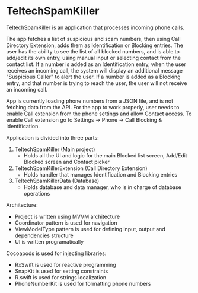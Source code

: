 # TeltechSpamKiller

TeltechSpamKiller is an application that processes incoming phone calls.

The app fetches a list of suspicious and scam numbers, then using Call Directory Extension, adds them as Identification or Blocking entries.
The user has the ability to see the list of all blocked numbers, and is able to add/edit its own entry, using manual input or selecting contact from the contact list.
If a number is added as an Identification entry, when the user receives an incoming call, the system will display an additional message "Suspicious Caller" to alert the user.
If a number is added as a Blocking entry, and that number is trying to reach the user, the user will not receive an incoming call.

App is currently loading phone numbers from a JSON file, and is not fetching data from the API.
For the app to work properly, user needs to enable Call extension from the phone settings and allow Contact access.
To enable Call extension go to Settings -> Phone -> Call Blocking & Identification.

Application is divided into three parts:
1. TeltechSpamKiller (Main project)
	- Holds all the UI and logic for the main Blocked list screen, Add/Edit Blocked screen and Contact picker
2. TeltechSpamKillerExtension (Call Directory Extension)
	- Holds handler that manages Identification and Blocking entries
3. TeltechSpamKillerData (Database)
	- Holds database and data manager, who is in charge of database operations

Architecture:
- Project is written using MVVM architecture
- Coordinator pattern is used for navigation
- ViewModelType pattern is used for defining input, output and dependencies structure
- UI is written programatically

Cocoapods is used for injecting libraries:
- RxSwift is used for reactive programming
- SnapKit is used for setting constraints
- R.swift is used for strings localization
- PhoneNumberKit is used for formatting phone numbers